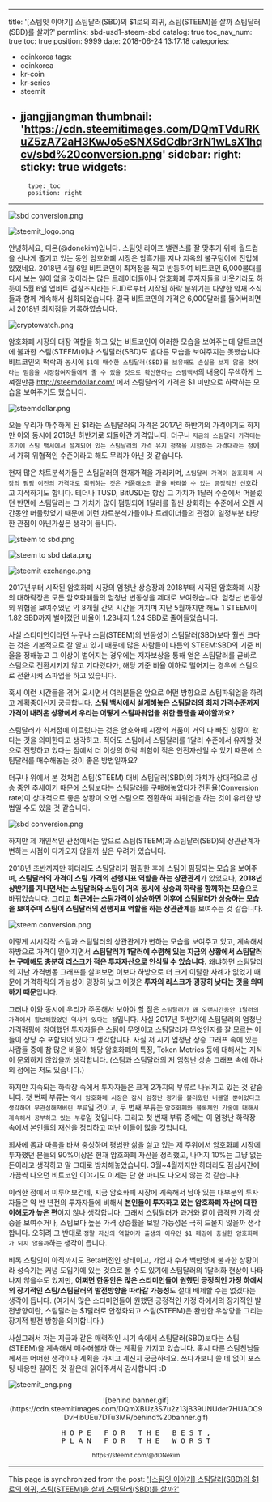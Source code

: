 
---
title: '[스팀잇 이야기] 스팀달러(SBD)의 $1로의 회귀, 스팀(STEEM)을 살까 스팀달러(SBD)를 살까?'
permlink: sbd-usd1-steem-sbd
catalog: true
toc_nav_num: true
toc: true
position: 9999
date: 2018-06-24 13:17:18
categories:
- coinkorea
tags:
- coinkorea
- kr-coin
- kr-series
- steemit
- jjangjjangman
thumbnail: 'https://cdn.steemitimages.com/DQmTVduRKuZ5zA72aH3KwJo5eSNXSdCdbr3rN1wLsX1hqcv/sbd%20conversion.png'
sidebar:
    right:
        sticky: true
widgets:
    -
        type: toc
        position: right
---


![sbd conversion.png](https://cdn.steemitimages.com/DQmTVduRKuZ5zA72aH3KwJo5eSNXSdCdbr3rN1wLsX1hqcv/sbd%20conversion.png)


![steemit_logo.png](https://cdn.steemitimages.com/DQmaZsenPDf5Qn5nJzDZNkVg1aCQUyXNwqwK1fk8qe4jhKa/steemit_logo.png)


안녕하세요, 디온(@donekim)입니다. 스팀잇 라이프 밸런스를 잘 맞추기 위해 월드컵을 신나게 즐기고 있는 동안 암호화폐 시장은 암흑기를 지나 지옥의 불구덩이에 진입해 있었네요. 2018년 4월 6일 비트코인이 최저점을 찍고 반등하여 비트코인 6,000불대를 다시 보는 일이 없을 것이라는 많은 트레이더들이나 암호화폐 투자자들을 비웃기라도 하듯이 5월 6일 업비트 검찰조사라는 FUD로부터 시작된 하락 분위기는 다양한 악재 소식들과 함께 계속해서 심화되었습니다. 결국 비트코인의 가격은 6,000달러를 뚫어버리면서 2018년 최저점을 기록하였습니다. 

![cryptowatch.png](https://cdn.steemitimages.com/DQmcTYu2crPv3Y57ppb2LBMj3q6U8qqrocJhHnfgW8HHUX4/cryptowatch.png)


암호화폐 시장의 대장 역할을 하고 있는 비트코인이 이러한 모습을 보여주는데 알트코인에 불과한 스팀(STEEM)이나 스팀달러(SBD)도 별다른 모습을 보여주지는 못했습니다. 비트코인의 떡락과 동시에 `$1에 매수한 스팀달러(SBD)를 보유해도 손실을 보지 않을 것이라는 믿음을 시장참여자들에게 줄 수 있을 것으로 확신한다는 스팀백서`의 내용이 무색하게 느껴질만큼 http://steemdollar.com/ 에서 스팀달러의 가격은 $1 미만으로 하락하는 모습을 보여주기도 했습니다. 


![steemdollar.png](https://cdn.steemitimages.com/DQmYWtxhwDR2CoMjoDVkFK1ES54afW85uFEcqXufBkaRNR3/steemdollar.png)


오늘 우리가 마주하게 된 $1라는 스팀달러의 가격은 2017년 하반기의 가격이기도 하지만 이와 동시에 2016년 하반기로 되돌아간 가격입니다. 더구나 `지금의 스팀달러 가격대는 초기에 스팀 백서에서 설계되어 있는 스팀달러의 가격 유지 정책을 시험하는 가격대라는 점`에서 가히 위협적인 수준이라고 해도 무리가 아닌 것 같습니다. 

현재 많은 차트분석가들은 스팀달러의 현재가격을 가리키며, `스팀달러 가격이 암호화폐 시장의 펌핑 이전의 가격대로 회귀하는 것은 거품해소의 끝을 바라볼 수 있는 긍정적인 신호`라고 지적하기도 합니다. 테더나 TUSD, BitUSD는 항상 그 가치가 1달러 수준에서 머물렀던 반면에 스팀달러는 그 가치가 많이 펌핑되어 1달러를 훨씬 상회하는 수준에서 오랜 시간동안 머물렀었기 때문에 이런 차트분석가들이나 트레이더들의 관점이 일정부분 타당한 관점이 아닌가싶은 생각이 듭니다. 


![steem to sbd.png](https://cdn.steemitimages.com/DQmVkckG3Y1uY8scAXcDJuGirAzNAKVcEnESRVwFunvhjgX/steem%20to%20sbd.png)




![steem to sbd data.png](https://cdn.steemitimages.com/DQmYhRhMXUY298Gm1L9aweoFFZxpft1AE5CkrtkKKPxCdsG/steem%20to%20sbd%20data.png)


![steemit exchange.png](https://cdn.steemitimages.com/DQmQgG1fuVA2aVa19vDnJPAGpw9khxzXYLhYqN9TEq6WMNL/steemit%20exchange.png)


2017년부터 시작된 암호화폐 시장의 엄청난 상승장과 2018부터 시작된 암호화폐 시장의 대하락장은 모든 암호화폐들의 엄청난 변동성을 제대로 보여줬습니다. 엄청난 변동성의 위협을 보여주었던 약 8개월 간의 시간을 거치며 지난 5월까지만 해도 1 STEEM이 1.82 SBD까지 벌어졌던 비율이  1.23내지 1.24 SBD로 줄어들었습니다. 

사실 스티미언이라면 누구나 스팀(STEEM)의 변동성이 스팀달러(SBD)보다 훨씬 크다는 것은 기본적으로 잘 알고 있기 때문에 많은 사람들이 나름의 STEEM:SBD의 기준 비율을 정해놓고 그 이상이 벌어지는 경우에는 저자보상을 통해 얻은 스팀달러를 곧바로 스팀으로 전환시키지 않고 기다렸다가, 해당 기준 비율 이하로 떨어지는 경우에 스팀으로 전환시켜 스파업을 하고 있습니다. 


혹시 이런 시간들을 겪어 오시면서 여러분들은 앞으로 어떤 방향으로 스팀파워업을 하려고 계획중이신지 궁금합니다. **스팀 백서에서 설계해놓은 스팀달러의 최저 가격수준까지 가격이 내려온 상황에서 우리는 어떻게 스팀파워업을 위한 플랜을 짜야할까요?**

스팀달러가 최저점에 이르렀다는 것은 암호화폐 시장의 거품이 거의 다 빠진 상황이 왔다는 것을 의미한다고 생각하고. 적어도 스팀에서 스팀달러를 1달러 수준에서 유지할 것으로 전망하고 있다는 점에서 더 이상의 하락 위험이 적은 안전자산일 수 있기 때문에 스팀달러를 매수해놓는 것이 좋은 방법일까요? 

더구나 위에서 본 것처럼 스팀(STEEM) 대비 스팀달러(SBD)의 가치가 상대적으로 상승 중인 추세이기 때문에 스팀보다는 스팀달러를 구매해놓았다가 전환율(Conversion rate)이 상대적으로 좋은 상황이 오면 스팀으로 전환하여 파워업을 하는 것이 유리한 방법일 수도 있을 것 같습니다. 


![sbd conversion.png](https://cdn.steemitimages.com/DQmTVduRKuZ5zA72aH3KwJo5eSNXSdCdbr3rN1wLsX1hqcv/sbd%20conversion.png)


하지만 제 개인적인 관점에서는 앞으로 스팀(STEEM)과 스팀달러(SBD)의 상관관계가 변하는 시점이 다가오지 않을까 싶은 우려가 있습니다. 

2018년 초반까지만 하더라도 스팀달러가 펌핑한 후에 스팀이 펌핑되는 모습을 보여주며, **스팀달러의 가격이 스팀 가격의 선행지표 역할을 하는 상관관계**가 있었으나, **2018년 상반기를 지나면서는 스팀달러와 스팀이 거의 동시에 상승과 하락을 함께하는 모습**으로 바뀌었습니다. 그리고 **최근에는 스팀가격이 상승하면 이후에 스팀달러가 상승하는 모습을 보여주며 스팀이 스팀달러의 선행지표 역할을 하는 상관관계**를 보여주는 것 같습니다.




![steem conversion.png](https://cdn.steemitimages.com/DQmfSkqcKAWPK7BUPjD2nK2LghkaU1dUFViYJ3MF3gZ2fR1/steem%20conversion.png)

이렇게 시시각각 스팀과 스팀달러의 상관관계가 변하는 모습을 보여주고 있고, 계속해서 하방으로 가격이 떨어지면서 **스팀달러가 1달러에 수렴해 있는 지금의 상황에서 스팀달러는 구매해도 충분히 리스크가 적은 투자자산으로 인식될 수 있습니다.** 왜냐하면 스팀달러의 지난 가격변동 그래프를 살펴보면 이보다 하방으로 더 크게 이탈한 사례가 없었기 때문에 가격하락의 가능성이 굉장히 낮고 이것은 **투자의 리스크가 굉장히 낮다는 것을 의미하기 때문**입니다.

그러나 이와 동시에 우리가 주목해서 보아야 할 점은 `스팀달러가 꽤 오랜시간동안 1달러의 가격에서 횡보해왔었던 역사가 있다는 점`입니다. 사실 2017년 하반기에 스팀달러의 엄청난 가격펌핑에 참여했던 투자자들은 스팀이 무엇이고 스팀달러가 무엇인지를 잘 모르는 이들이 상당 수 포함되어 있다고 생각합니다. 사실 저 시기 엄청난 상승 그래프 속에 있는 사람들 중에 참 많은 비율이 해당 암호화폐의 특징, Token Metrics 등에 대해서는 지식이 문외하지 않았을까 생각합니다. (스팀과 스팀달러의 저 엄청난 상승 그래프 속에 하나의 점에는 저도 있습니다.)


하지만 지속되는 하락장 속에서 투자자들은 크게 2가지의 부류로 나눠지고 있는 것 같습니다. 첫 번째 부류는 `역시 암호화폐 시장은 잠시 엄청난 광기를 불러왔던 버블일 뿐이었다고 생각하며 무관심해져버린 부류`일 것이고, 두 번째 부류는 `암호화폐와 블록체인 기술에 대해서 계속해서 공부하고 있는 부류`일 것입니다. 그리고 첫 번째 부류 중에는 이 엄청난 하락장 속에서 본인들의 재산을 정리하고 떠난 이들이 많을 것입니다. 

회사에 몸과 마음을 바쳐 충성하며 평범한 삶을 살고 있는 제 주위에서 암호화폐 시장에 투자했던 분들의 90%이상은 현재 암호화폐 자산을 정리했고, 나머지 10%는 그냥 없는 돈이라고 생각하고 말 그대로 방치해놓았습니다. 3월~4월까지만 하더라도 점심시간에 가끔씩 나오던 비트코인 이야기도 이제는 단 한 마디도 나오지 않는 것 같습니다.

이러한 점에서 미루어보건데, 지금 암호화폐 시장에 계속해서 남아 있는 대부분의 투자자들은 약 반 년전의 투자자들에 비해서 **본인들이 투자하고 있는 암호화폐 자산에 대한 이해도가 높은 편**이지 않나 생각합니다. 그래서 스팀달러가 과거와 같이 급격한 가격 상승을 보여주거나, 스팀보다 높은 가격 상승률을 보일 가능성은 극히 드물지 않을까 생각합니다. 오히려 그 반대로 `정말 자신의 역할이자 출생의 이유인 $1 페깅에 충실한 암호화폐가 되지 않을까`하는 생각이 듭니다.  

비록 스팀잇이 아직까지도 Beta버전인 상태이고, 가입자 수가 백만명에 불과한 상황이라 성숙기는 커녕 도입기에 있는 것으로 볼 수도 있기에 스팀달러의 1달러화 현상이 나타나지 않을수도 있지만, **어쩌면 한동안은 많은 스티미언들이 원했던 긍정적인 가정 하에서의 장기적인 스팀/스팀달러의 발전방향을 따라갈 가능성**도 절대 배제할 수는 없겠다는 생각이 듭니다. (여기서 많은 스티미언들이 원했던 긍정적인 가정 하에서의 장기적인 발전방향이란, 스팀달러는 $1달러로 안정화되고 스팀(STEEM)은 완만한 우상향을 그리는 장기적 발전 방향을 의미합니다.) 

사실그래서 저는 지금과 같은 매력적인 시기 속에서 스팀달러(SBD)보다는 스팀(STEEM)을 계속해서 매수해볼까 하는 계획을 가지고 있습니다. 혹시 다른 스팀친님들께서는 어떠한 생각이나 계획을 가지고 계신지 궁금하네요. 쓰다가보니 쓸 데 없이 포스팅 내용만 길어진 것 같은데 읽어주셔서 감사합니다 :D





![steemit_eng.png](https://cdn.steemitimages.com/DQmXyvEeNrzp6hFun3B8ho6pRCRnvnNthGA67HH7G5Fe6Gx/steemit_eng.png)

<center>![behind banner.gif](https://cdn.steemitimages.com/DQmXBUz3S7u2z13jB39UNUder7HUADC9DvHibUEu7DTu3MR/behind%20banner.gif)
</center>







<center><pre> H O P E   F O R   T H E   B E S T , 
P L A N   F O R   T H E   W O R S T</pre>
<sub> https://steemit.com/@dONekim</sub></center>

- - -

This page is synchronized from the post: ['[스팀잇 이야기] 스팀달러(SBD)의 $1로의 회귀, 스팀(STEEM)을 살까 스팀달러(SBD)를 살까?'](https://steemit.com/@donekim/sbd-usd1-steem-sbd)
